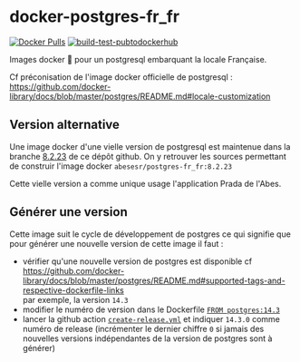 # docker-postgres-fr_fr


[![Docker Pulls](https://img.shields.io/docker/pulls/abesesr/postgres-fr_fr.svg)](https://hub.docker.com/r/abesesr/postgres-fr_fr/) [![build-test-pubtodockerhub](https://github.com/abes-esr/docker-postgres-fr_fr/actions/workflows/build-test-pubtodockerhub.yml/badge.svg)](https://github.com/abes-esr/docker-postgres-fr_fr/actions/workflows/build-test-pubtodockerhub.yml)

Images docker 🐳 pour un postgresql embarquant la locale Française.

Cf préconisation de l'image docker officielle de postgresql :  
https://github.com/docker-library/docs/blob/master/postgres/README.md#locale-customization

## Version alternative

Une image docker d'une vielle version de postgresql est maintenue dans la branche [8.2.23](https://github.com/abes-esr/docker-postgres-fr_fr/tree/8.2.23) de ce dépôt github.
On y retrouver les sources permettant de construir l'image docker ``abesesr/postgres-fr_fr:8.2.23``

Cette vielle version a comme unique usage l'application Prada de l'Abes.

## Générer une version

Cette image suit le cycle de développement de postgres ce qui signifie que pour générer une nouvelle version de cette image il faut :
- vérifier qu'une nouvelle version de postgres est disponible cf https://github.com/docker-library/docs/blob/master/postgres/README.md#supported-tags-and-respective-dockerfile-links  
  par exemple, la version ``14.3``
- modifier le numéro de version dans le Dockerfile [``FROM postgres:14.3``](https://github.com/abes-esr/docker-postgres-fr_FR/blob/main/Dockerfile#L1)
- lancer la github action [``create-release.yml``](https://github.com/abes-esr/docker-postgres-fr_FR/actions/workflows/create-release.yml) et indiquer ``14.3.0`` comme numéro de release (incrémenter le dernier chiffre ``0`` si jamais des nouvelles versions indépendantes de la version de postgres sont à générer)
